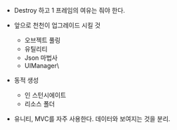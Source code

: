 - Destroy 하고 1 프레임의 여유는 줘야 한다.

- 앞으로 천천이 업그레이드 시킬 것
	- 오브젝트 풀링
	- 유틸리티
	- Json 마법사
	- UIManager\

- 동적 생성
	- 인 스턴시에이트
	- 리소스 폴더

- 유니티, MVC를 자주 사용한다. 데이터와 보여지는 것을 분리.